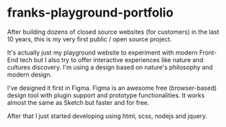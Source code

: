 # franks-playground-portfolio

After building dozens of closed source websites (for customers) in the last 10 years, this is my very first public / open source project.

It's actually just my playground website to experiment with modern Front-End tech but I also try to offer interactive experiences like nature and cultures discovery.
I'm using a design based on nature's philosophy and modern design.

I've designed it first in Figma. Figma is an awesome free (browser-based) design tool with plugin support and prototype functionalities. It works almost the same as Sketch but faster and for free.

After that I just started developing using html, scss, nodejs and jquery.

